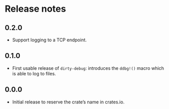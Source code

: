 # Release notes

## 0.2.0

* Support logging to a TCP endpoint.

## 0.1.0

* First usable release of `dirty-debug`: introduces the `ddbg!()` macro which is able to log to files.

## 0.0.0

* Initial release to reserve the crate’s name in crates.io.
